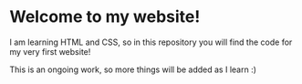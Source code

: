 # Welcome to my website!

I am learning HTML and CSS, so in this repository you will find the code for my very first website!

This is an ongoing work, so more things will be added as I learn :)

